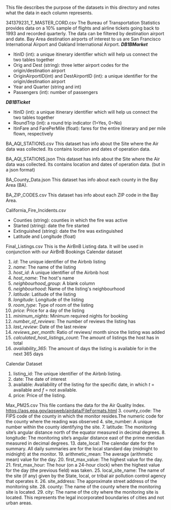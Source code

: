 This file describes the purpose of the datasets in this directory and notes what the data in each column represents.

341379231_T_MASTER_CORD.csv
The Bureau of Transportation Statistics provides data on a 10% sample of flights and airline tickets going back to 1993 and recorded quarterly. The data can be filtered by destination airport and date. Bay Area destination airports of interest to us are San Francisco International Airport and Oakland International Airport. 
***DB1BMarket***
- ItinID (int): a unique itinerary identifier which will help us connect the two tables together
- Orig and Dest (string): three letter airport codes for the origin/destination airport
- OriginAirportID(int) and DestAirportID (int): a unique identifier for the origin/destination airport
- Year and Quarter (string and int)
- Passengers (int): number of passengers

***DB1BTicket***
- ItinID (int): a unique itinerary identifier which will help us connect the two tables together
- RoundTrip (int): a round trip indicator (1=Yes, 0=No)
- ItinFare and FarePerMile (float): fares for the entire itinerary and per mile flown, respectively



BA_AQI_STATIONS.csv
This dataset has info about the Site where the Air data was collected. Its contains location and dates of operation data.



BA_AQI_STATIONS.json
This dataset has info about the Site where the Air data was collected. Its contains location and dates of operation data. (but in a json format)



BA_County_Data.json
This dataset has info about each county in the Bay Area (BA).



BA_ZIP_CODES.csv
This dataset has info about each ZIP code in the Bay Area.



California_Fire_Incidents.csv
- Counties (string): counties in which the fire was active
- Started (string): date the fire started
- Extinguished (string): date the fire was extinguished
- Latitude and Longitude (float)


Final_Listings.csv
This is the AirBnB Listing data. It will be used in conjunction with our AirBnB Bookings Calendar dataset
1. *id*: The unique identifier of the Airbnb listing
1. *name*: The name of the listing
2. *host_id*: A unique identifier of the Airbnb host
3. *host_name*: The host's name
4. *neighbourhood_group*: A blank column
5. *neighbourhood*: Name of the listing's neighbourhood
5. *latitude*: Latitude of the listing
6. *longitude*: Longitude of the listing
6. *room_type*: Type of room of the listing
7. *price*: Price for a day of the listing
8. *minimum_nights*: Minimum required nights for booking
9. *number_of_reviews*: The number of reviews the listing has
10. *last_review*: Date of the last review
11. *reviews_per_month*: Ratio of reviews/ month since the listing was added
12. *calculated_host_listings_count*: The amount of listings the host has in total
13. *availability_365*: The amount of days the listing is available for in the next 365 days

Calendar Dataset
1. listing_id: The unique identifier of the Airbnb listing. 
2. date: The date of interest
3. available: Availability of the listing for the specific date, in which *t* = available and *f* = not available.
4. price: Price of the listing.



Max_PM25.csv
This file contians the data for the Air Quality Index.
https://aqs.epa.gov/aqsweb/airdata/FileFormats.html
3. county_code: The FIPS code of the county in which the monitor resides.The numeric code for the county where the reading was observed
4. site_number: A unique number within the county identifying the site.
7. latitude: The monitoring site’s angular distance north of the equator measured in decimal degrees.
8. longitude: The monitoring site’s angular distance east of the prime meridian measured in decimal degrees.
13. date_local: The calendar date for the summary. All daily summaries are for the local standard day (midnight to midnight) at the monitor.
19. arithmetic_mean: The average (arithmetic mean) value for the day.
20. first_max_value: The highest value for the day.
21. first_max_hour: The hour (on a 24-hour clock) when the highest value for the day (the previous field) was taken.
25. local_site_name: The name of the site (if any) given by the State, local, or tribal air pollution control agency that operates it.
26. site_address: The approximate street address of the monitoring site.
28. county: The name of the county where the monitoring site is located.
29. city: The name of the city where the monitoring site is located. This represents the legal incorporated boundaries of cities and not urban areas.

